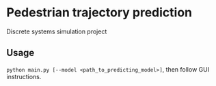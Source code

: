 # Pedestrian trajectory prediction
Discrete systems simulation project

## Usage
`python main.py [--model <path_to_predicting_model>]`, then follow GUI instructions.
